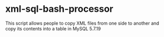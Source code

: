 # xml-sql-bash-processor

This script allows people to copy XML files from one side to another and copy its contents into a table in MySQL 5.7.19